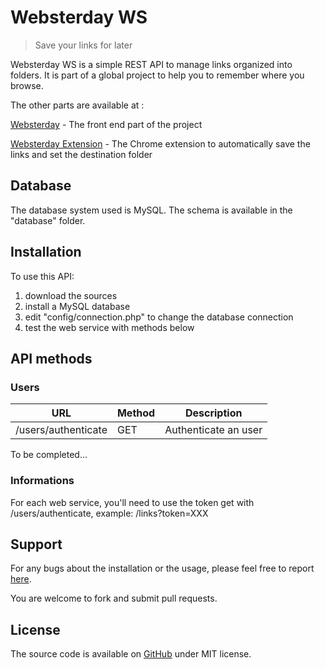 Websterday WS
============

> Save your links for later

Websterday WS is a simple REST API to manage links organized into folders. It is part of a global project to help you to remember where you browse.

The other parts are available at :

[Websterday](https://github.com/websterday/websterday.git) - The front end part of the project

[Websterday Extension](https://github.com/websterday/websterday-ext.git) - The Chrome extension to automatically save the links and set the destination folder

## Database

The database system used is MySQL. The schema is available in the "database" folder.

## Installation

To use this API:

1. download the sources
2. install a MySQL database
3. edit "config/connection.php" to change the database connection
4. test the web service with methods below

## API methods

### Users

| URL                 | Method | Description          |
| ------------------- | ------ | -------------------- |
| /users/authenticate | GET    | Authenticate an user |

To be completed...


### Informations

For each web service, you'll need to use the token get with /users/authenticate, example: /links?token=XXX

## Support

For any bugs about the installation or the usage, please feel free to report [here](https://github.com/websterday/websterday-ws/issues).

You are welcome to fork and submit pull requests.

## License

The source code is available on [GitHub](https://github.com/websterday/websterday-ws) under MIT license.